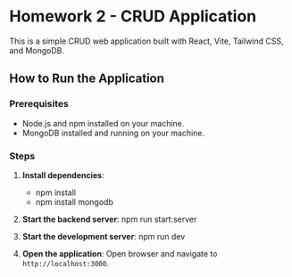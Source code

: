 # Homework 2 - CRUD Application

This is a simple CRUD web application built with React, Vite, Tailwind CSS, and MongoDB.

## How to Run the Application

### Prerequisites

- Node.js and npm installed on your machine.
- MongoDB installed and running on your machine.

### Steps

1. **Install dependencies**:
   - npm install
   - npm install mongodb

2. **Start the backend server**:
   npm run start:server

3. **Start the development server**:
   npm run dev

4. **Open the application**:
   Open browser and navigate to `http://localhost:3000`.
